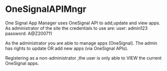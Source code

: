 # OneSignalAPIMngr
 
 One Signal App Manager uses OneSignal API to add,update and view apps.
 As administrator of the site the credentials to use are:
 user: admin123
 password: A@Z200711
 
 As the administrator you are able to manage apps (OneSignal).
 The admin has rights to update OR add new apps (via OneSignal APIs).
 
 Registering as a non-administrator ,the user is only able to VIEW the current OneSignal apps. 
 
 
 
